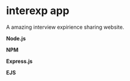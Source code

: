 # interexp app

A amazing interview expirience sharing website.

**Node.js**

**NPM**

**Express.js**

**EJS**



